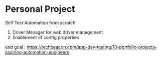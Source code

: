# Personal Project
Self Test Automation from scratch
1. Driver Manager for web driver management
2. Enablement of config properties

end goal : https://techbeacon.com/app-dev-testing/10-portfolio-projects-aspiring-automation-engineers
